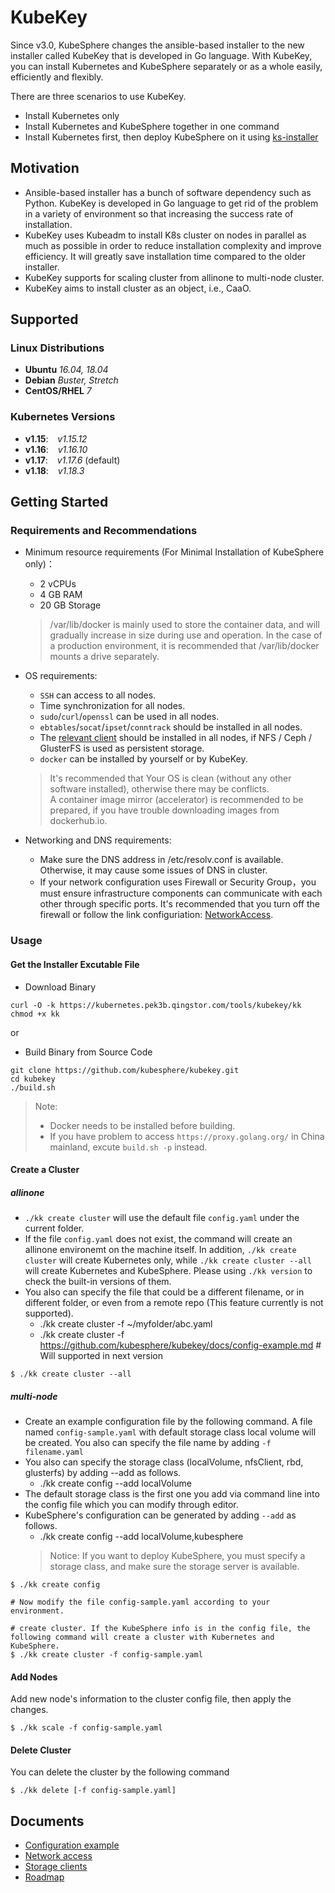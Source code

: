 # KubeKey

Since v3.0, KubeSphere changes the ansible-based installer to the new installer called KubeKey that is developed in Go language. With KubeKey, you can install Kubernetes and KubeSphere separately or as a whole easily, efficiently and flexibly.

There are three scenarios to use KubeKey.

* Install Kubernetes only
* Install Kubernetes and KubeSphere together in one command
* Install Kubernetes first, then deploy KubeSphere on it using [ks-installer](https://github.com/kubesphere/ks-installer)

## Motivation

* Ansible-based installer has a bunch of software dependency such as Python. KubeKey is developed in Go language to get rid of the problem in a variety of environment so that increasing the success rate of installation.
* KubeKey uses Kubeadm to install K8s cluster on nodes in parallel as much as possible in order to reduce installation complexity and improve efficiency. It will greatly save installation time compared to the older installer.
* KubeKey supports for scaling cluster from allinone to multi-node cluster.
* KubeKey aims to install cluster as an object, i.e., CaaO.

## Supported 
### Linux Distributions

* **Ubuntu**  *16.04, 18.04*
* **Debian**  *Buster, Stretch*
* **CentOS/RHEL**  *7*

### Kubernetes Versions

* **v1.15**: &ensp; *v1.15.12*
* **v1.16**: &ensp; *v1.16.10*
* **v1.17**: &ensp; *v1.17.6* (default)
* **v1.18**: &ensp; *v1.18.3*

## Getting Started

### Requirements and Recommendations

* Minimum resource requirements (For Minimal Installation of KubeSphere only)：
  * 2 vCPUs
  * 4 GB RAM
  * 20 GB Storage
                                                                                                                       
  > /var/lib/docker is mainly used to store the container data, and will gradually increase in size during use and operation. In the case of a production environment, it is recommended that /var/lib/docker mounts a drive separately.

* OS requirements:
  * `SSH` can access to all nodes.
  * Time synchronization for all nodes.
  *  `sudo`/`curl`/`openssl` can be used in all nodes.
  * `ebtables`/`socat`/`ipset`/`conntrack` should be installed in all nodes.
  * The [relevant client](./docs/storage-client.md) should be installed in all nodes, if NFS / Ceph / GlusterFS is used as persistent storage.
  * `docker` can be installed by yourself or by KubeKey. 
  
  > It's recommended that Your OS is clean (without any other software installed), otherwise there may be conflicts.  
  > A container image mirror (accelerator) is recommended to be prepared, if you have trouble downloading images from dockerhub.io.

* Networking and DNS requirements:
  * Make sure the DNS address in /etc/resolv.conf is available. Otherwise, it may cause some issues of DNS in cluster.
  * If your network configuration uses Firewall or Security Group，you must ensure infrastructure components can communicate with each other through specific ports. It's recommended that you turn off the firewall or follow the link configuriation: [NetworkAccess](./docs/network-access.md).


### Usage

#### Get the Installer Excutable File

* Download Binary

```shell script
curl -O -k https://kubernetes.pek3b.qingstor.com/tools/kubekey/kk
chmod +x kk
```

or

* Build Binary from Source Code

```shell script
git clone https://github.com/kubesphere/kubekey.git
cd kubekey
./build.sh
```

> Note:
>
> * Docker needs to be installed before building.
> * If you have problem to access `https://proxy.golang.org/` in China mainland, excute `build.sh -p` instead.

#### Create a Cluster

##### allinone

* `./kk create cluster` will use the default file `config.yaml` under the current folder.
* If the file `config.yaml` does not exist, the command will create an allinone environemt on the machine itself. In addition, `./kk create cluster` will create Kubernetes only, while `./kk create cluster --all` will create Kubernetes and KubeSphere. Please using `./kk version` to check the built-in versions of them.
* You also can specify the file that could be a different filename, or in different folder, or even from a remote repo (This feature currently is not supported).
  * ./kk create cluster -f ~/myfolder/abc.yaml
  * ./kk create cluster -f <https://github.com/kubesphere/kubekey/docs/config-example.md> # Will supported in next version

```shell script
$ ./kk create cluster --all
```

##### multi-node

* Create an example configuration file by the following command. A file named `config-sample.yaml` with default storage class local volume will be created. You also can specify the file name by adding `-f filename.yaml`
* You also can specify the storage class (localVolume, nfsClient, rbd, glusterfs) by adding --add as follows.
  * ./kk create config --add localVolume
* The default storage class is the first one you add via command line into the config file which you can modify through editor.
* KubeSphere's configuration can be generated by adding `--add` as follows.
  * ./kk create config --add localVolume,kubesphere
  > Notice: If you want to deploy KubeSphere, you must specify a storage class, and make sure the storage server is available. 
                                                                                                                       
```shell script
$ ./kk create config

# Now modify the file config-sample.yaml according to your environment.

# create cluster. If the KubeSphere info is in the config file, the following command will create a cluster with Kubernetes and KubeSphere.
$ ./kk create cluster -f config-sample.yaml
```

#### Add Nodes

Add new node's information to the cluster config file, then apply the changes.

```shell script
$ ./kk scale -f config-sample.yaml
```

#### Delete Cluster

You can delete the cluster by the following command

```shell script
$ ./kk delete [-f config-sample.yaml]
```

## Documents
* [Configuration example](docs/config-example.md)
* [Network access](docs/network-access.md)
* [Storage clients](docs/storage-client.md)
* [Roadmap](docs/roadmap.md)
